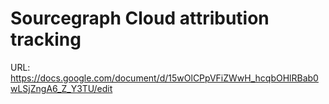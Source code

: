 # Sourcegraph Cloud attribution tracking

URL: https://docs.google.com/document/d/15wOlCPpVFiZWwH_hcqbOHlRBab0wLSjZngA6_Z_Y3TU/edit
